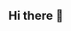 ## Hi there 👋

<!--
**piressccp/piressccp** is a ✨ _special_ ✨ repository because its `README.md` (this file) appears on your GitHub profile.

Meu nome é Isabelly Pires 

Estou estudando na Alura
Estou me desenvolvendo na linguagem JavaScript
Utilizo esse espaço para minha organização e compartilhamento dos meu projetos desenvolvidos
